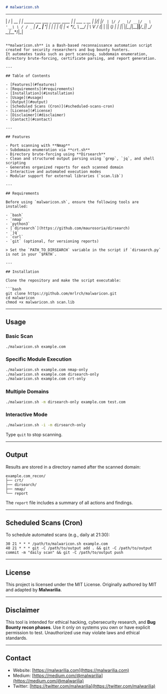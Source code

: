 

```markdown
# malwaricon.sh

```

---

\|  /  | \_\_ *| | \_\_\_\_\_  \_\_\_  \_\_\_ \_ \_\_\_\_   \_\_\_\_ *| |* \_\_\_  \_ \_\_
\| |/| |/ *` | |/ / _ \/ __|/ _ \ '__\ \ / / _` | **/ \_ | '**|
\| |  | | (*| |   <  **/\_* \  \_\_/ |   \ V / (*| | || (*) | |
|*|  |*|\_*,*|*|\_\_**||***/\_**|*|    \_/ \_*,*|\_*\_**/|\_|

````

**malwaricon.sh** is a Bash-based reconnaissance automation script created for security researchers and bug bounty hunters.  
It automates tasks such as port scanning, subdomain enumeration, directory brute-forcing, certificate parsing, and report generation.

---

## Table of Contents

- [Features](#features)  
- [Requirements](#requirements)  
- [Installation](#installation)  
- [Usage](#usage)  
- [Output](#output)  
- [Scheduled Scans (Cron)](#scheduled-scans-cron)  
- [License](#license)  
- [Disclaimer](#disclaimer)  
- [Contact](#contact)

---

## Features

- Port scanning with **Nmap**  
- Subdomain enumeration via **crt.sh**  
- Directory brute-forcing using **Dirsearch**  
- Clean and structured output parsing using `grep`, `jq`, and shell scripting  
- Generates organized reports for each scanned domain  
- Interactive and automated execution modes  
- Modular support for external libraries (`scan.lib`)

---

## Requirements

Before using `malwaricon.sh`, ensure the following tools are installed:

- `bash`
- `nmap`
- `python3`
- [`dirsearch`](https://github.com/maurosoria/dirsearch)
- `jq`
- `curl`
- `git` (optional, for versioning reports)

> Set the `PATH_TO_DIRSEARCH` variable in the script if `dirsearch.py` is not in your `$PATH`.

---

## Installation

Clone the repository and make the script executable:

```bash
git clone https://github.com/mrlrch/malwaricon.git
cd malwaricon
chmod +x malwaricon.sh scan.lib
````

---

## Usage

### Basic Scan

```bash
./malwaricon.sh example.com
```

### Specific Module Execution

```bash
./malwaricon.sh example.com nmap-only
./malwaricon.sh example.com dirsearch-only
./malwaricon.sh example.com crt-only
```

### Multiple Domains

```bash
./malwaricon.sh -m dirsearch-only example.com test.com
```

### Interactive Mode

```bash
./malwaricon.sh -i -m dirsearch-only
```

Type `quit` to stop scanning.

---

## Output

Results are stored in a directory named after the scanned domain:

```
example.com_recon/
├── crt/
├── dirsearch/
├── nmap/
└── report
```

The `report` file includes a summary of all actions and findings.

---

## Scheduled Scans (Cron)

To schedule automated scans (e.g., daily at 21:30):

```cron
30 21 * * * /path/to/malwaricon.sh example.com
40 21 * * * git -C /path/to/output add . && git -C /path/to/output commit -m "daily scan" && git -C /path/to/output push
```

---

## License

This project is licensed under the MIT License.
Originally authored by MIT and adapted by **Malwarilia**.

---

## Disclaimer

This tool is intended for ethical hacking, cybersecurity research, and **Bug Bounty recon phases**.
Use it only on systems you own or have explicit permission to test.
Unauthorized use may violate laws and ethical standards.

---

## Contact

* Website: [https://malwarilia.com](https://malwarilia.com)
* Medium: [https://medium.com/@malwarilia](https://medium.com/@malwarilia)
* Twitter: [https://twitter.com/malwarilia](https://twitter.com/malwarilia)

```
```
